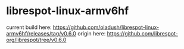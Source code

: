 # librespot-linux-armv6hf

current build here: https://github.com/oladush/librespot-linux-armv6hf/releases/tag/v0.6.0
origin here: https://github.com/librespot-org/librespot/tree/v0.6.0
